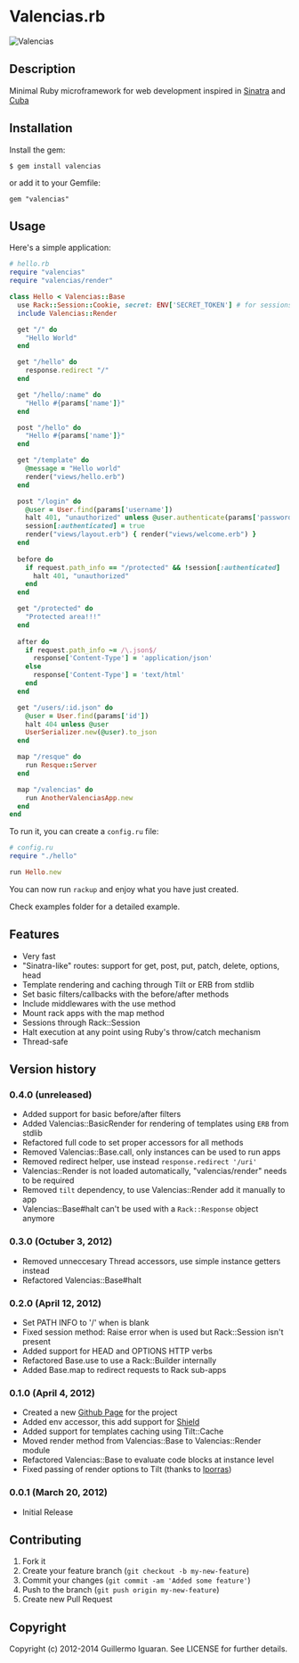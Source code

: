 # Valencias.rb

![Valencias](http://i1208.photobucket.com/albums/cc369/Sboubi/valencias_zpsav6ykilb.png)


## Description

Minimal Ruby microframework for web development inspired in [Sinatra](http://www.sinatrarb.com/) and [Cuba](https://github.com/soveran/cuba)


## Installation

Install the gem:

    $ gem install valencias

or add it to your Gemfile:

    gem "valencias"


## Usage

Here's a simple application:

```ruby
# hello.rb
require "valencias"
require "valencias/render"

class Hello < Valencias::Base
  use Rack::Session::Cookie, secret: ENV['SECRET_TOKEN'] # for sessions
  include Valencias::Render

  get "/" do
    "Hello World"
  end

  get "/hello" do
    response.redirect "/"
  end

  get "/hello/:name" do
    "Hello #{params['name']}"
  end

  post "/hello" do
    "Hello #{params['name']}"
  end

  get "/template" do
    @message = "Hello world"
    render("views/hello.erb")
  end

  post "/login" do
    @user = User.find(params['username'])
    halt 401, "unauthorized" unless @user.authenticate(params['password'])
    session[:authenticated] = true
    render("views/layout.erb") { render("views/welcome.erb") }
  end
  
  before do
    if request.path_info == "/protected" && !session[:authenticated]
      halt 401, "unauthorized"
    end
  end

  get "/protected" do
    "Protected area!!!"
  end
  
  after do
    if request.path_info ~= /\.json$/
      response['Content-Type'] = 'application/json'
    else
      response['Content-Type'] = 'text/html'
    end
  end

  get "/users/:id.json" do
    @user = User.find(params['id'])
    halt 404 unless @user
    UserSerializer.new(@user).to_json
  end

  map "/resque" do
    run Resque::Server
  end

  map "/valencias" do
    run AnotherValenciasApp.new
  end
end
```

To run it, you can create a `config.ru` file:

```ruby
# config.ru
require "./hello"

run Hello.new
```

You can now run `rackup` and enjoy what you have just created.

Check examples folder for a detailed example.


## Features
*  Very fast
*  "Sinatra-like" routes: support for get, post, put, patch, delete, options, head
*  Template rendering and caching through Tilt or ERB from stdlib
*  Set basic filters/callbacks with the before/after methods
*  Include middlewares with the use method
*  Mount rack apps with the map method
*  Sessions through Rack::Session
*  Halt execution at any point using Ruby's throw/catch mechanism
*  Thread-safe


## Version history

### 0.4.0 (unreleased)
*   Added support for basic before/after filters
*   Added Valencias::BasicRender for rendering of templates using ``ERB`` from stdlib
*   Refactored full code to set proper accessors for all methods
*   Removed Valencias::Base.call, only instances can be used to run apps
*   Removed redirect helper, use instead ``response.redirect '/uri'``
*   Valencias::Render is not loaded automatically, "valencias/render" needs to be required
*   Removed ``tilt`` dependency, to use Valencias::Render add it manually to app
*   Valencias::Base#halt can't be used with a ``Rack::Response`` object anymore

### 0.3.0 (Octuber 3, 2012)
*   Removed unneccesary Thread accessors, use simple instance getters instead
*   Refactored Valencias::Base#halt

### 0.2.0 (April 12, 2012)

*   Set PATH INFO to '/' when is blank
*   Fixed session method: Raise error when is used but Rack::Session isn't present
*   Added support for HEAD and OPTIONS HTTP verbs
*   Refactored Base.use to use a Rack::Builder internally
*   Added Base.map to redirect requests to Rack sub-apps

### 0.1.0 (April 4, 2012)

*   Created a new [Github Page](http://guilleiguaran.github.com/valencias) for the project
*   Added env accessor, this add support for [Shield](https://github.com/cyx/shield)
*   Added support for templates caching using Tilt::Cache
*   Moved render method from Valencias::Base to Valencias::Render module
*   Refactored Valencias::Base to evaluate code blocks at instance level
*   Fixed passing of render options to Tilt (thanks to [lporras](https://github.com/lporras))

### 0.0.1 (March 20, 2012)

*   Initial Release


## Contributing

1. Fork it
2. Create your feature branch (`git checkout -b my-new-feature`)
3. Commit your changes (`git commit -am 'Added some feature'`)
4. Push to the branch (`git push origin my-new-feature`)
5. Create new Pull Request


## Copyright

Copyright (c) 2012-2014 Guillermo Iguaran. See LICENSE for
further details.

